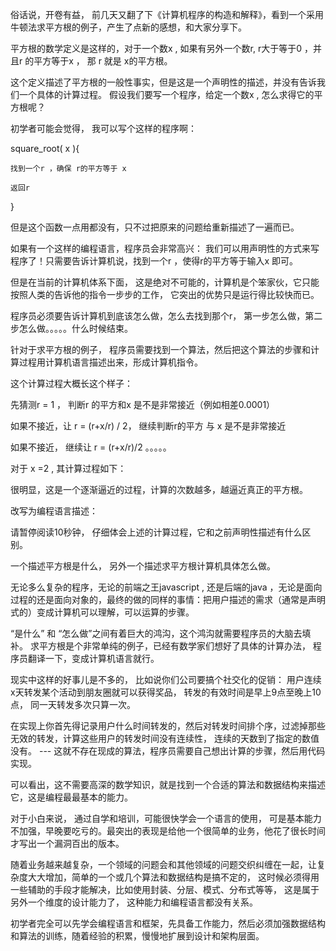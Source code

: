 俗话说，开卷有益， 前几天又翻了下《计算机程序的构造和解释》，看到一个采用牛顿法求平方根的例子，产生了点新的感想，和大家分享下。

平方根的数学定义是这样的，对于一个数x , 如果有另外一个数r,  r大于等于0 ，并且r 的平方等于x ， 那 r 就是 x的平方根。

这个定义描述了平方根的一般性事实，但是这是一个声明性的描述，并没有告诉我们一个具体的计算过程。 假设我们要写一个程序，给定一个数x , 怎么求得它的平方根呢？

初学者可能会觉得， 我可以写个这样的程序啊：

square_root( x ){

    找到一个r ，确保 r的平方等于 x

    返回r

}

但是这个函数一点用都没有，只不过把原来的问题给重新描述了一遍而已。

如果有一个这样的编程语言，程序员会非常高兴： 我们可以用声明性的方式来写程序了！只需要告诉计算机说，找到一个r ，使得r的平方等于输入x 即可。

但是在当前的计算机体系下面， 这是绝对不可能的，计算机是个笨家伙，它只能按照人类的告诉他的指令一步步的工作， 它突出的优势只是运行得比较快而已。

程序员必须要告诉计算机到底该怎么做，怎么去找到那个r， 第一步怎么做，第二步怎么做。。。。。什么时候结束。

针对于求平方根的例子， 程序员需要找到一个算法，然后把这个算法的步骤和计算过程用计算机语言描述出来，形成计算机指令。

这个计算过程大概长这个样子：

先猜测r = 1 ， 判断r 的平方和x 是不是非常接近（例如相差0.0001）

如果不接近，让 r = (r+x/r) / 2， 继续判断r的平方 与 x 是不是非常接近

如果不接近， 继续让 r = (r+x/r)/2 。。。。。

对于 x =2 , 其计算过程如下：

很明显，这是一个逐渐逼近的过程，计算的次数越多，越逼近真正的平方根。

改写为编程语言描述：

请暂停阅读10秒钟， 仔细体会上述的计算过程，它和之前声明性描述有什么区别。

一个描述平方根是什么， 另外一个描述求平方根计算机具体怎么做。

无论多么复杂的程序，无论的前端之王javascript , 还是后端的java ，无论是面向过程的还是面向对象的，最终的做的同样的事情：把用户描述的需求（通常是声明式的）变成计算机可以理解，可以运算的步骤。

“是什么” 和 “怎么做”之间有着巨大的鸿沟，这个鸿沟就需要程序员的大脑去填补。 求平方根是个非常单纯的例子，已经有数学家们想好了具体的计算办法， 程序员翻译一下，变成计算机语言就行。

现实中这样的好事儿是不多的， 比如说你们公司要搞个社交化的促销： 用户连续x天转发某个活动到朋友圈就可以获得奖品， 转发的有效时间是早上9点至晚上10点， 同一天转发多次只算一次。

在实现上你首先得记录用户什么时间转发的，然后对转发时间排个序，过滤掉那些无效的转发，计算这些用户的转发时间没有连续性， 连续的天数到了指定的数值没有。 ---  这就不存在现成的算法，程序员需要自己想出计算的步骤，然后用代码实现。

可以看出，这不需要高深的数学知识，就是找到一个合适的算法和数据结构来描述它，这是编程最最基本的能力。

对于小白来说， 通过自学和培训，可能很快学会一个语言的使用， 可是基本能力不加强，早晚要吃亏的。最突出的表现是给他一个很简单的业务，他花了很长时间才写出一个漏洞百出的版本。

随着业务越来越复杂，一个领域的问题会和其他领域的问题交织纠缠在一起，让复杂度大大增加，简单的一个或几个算法和数据结构是搞不定的，  这时候必须得用一些辅助的手段才能解决，比如使用封装、分层、模式、分布式等等， 这是属于另外一个维度的设计能力了， 这种能力和编程语言都没有关系。

初学者完全可以先学会编程语言和框架，先具备工作能力，然后必须加强数据结构和算法的训练，随着经验的积累，慢慢地扩展到设计和架构层面。
